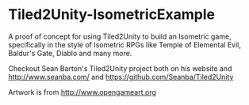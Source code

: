 # Tiled2Unity-IsometricExample

A proof of concept for using Tiled2Unity to build an Isometric game, specifically in the style of Isometric RPGs like Temple of Elemental Evil, Baldur's Gate, Diablo and many more.

Checkout Sean Barton's Tiled2Unity project both on his website and http://www.seanba.com/ and https://github.com/Seanba/Tiled2Unity

Artwork is from http://www.opengameart.org
